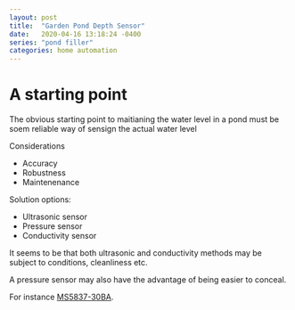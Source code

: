 ```yaml
---
layout: post
title:  "Garden Pond Depth Sensor"
date:   2020-04-16 13:18:24 -0400
series: "pond filler"
categories: home automation
---
```


# A starting point

The obvious starting point to maitianing the water level in a pond must be soem reliable way of sensign the actual water level

Considerations
- Accuracy
- Robustness
- Maintenenance

Solution options:
- Ultrasonic sensor
- Pressure sensor
- Conductivity sensor

It seems to be that both ultrasonic and conductivity methods may be subject to conditions, cleanliness etc.

A pressure sensor may also have the advantage of being easier to conceal.


For instance [MS5837-30BA](https://docs.rs-online.com/c97e/A700000006772506.pdf).


